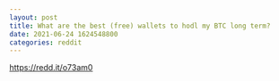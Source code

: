 ```yaml
--- 
layout: post 
title: What are the best (free) wallets to hodl my BTC long term? 
date: 2021-06-24 1624548800 
categories: reddit 
--- 
```

https://redd.it/o73am0